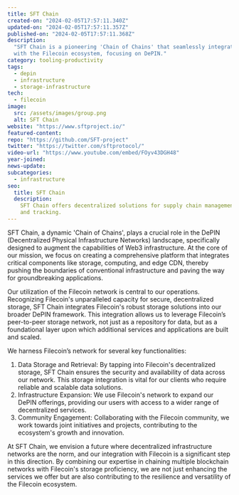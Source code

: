 ```yaml
---
title: SFT Chain
created-on: "2024-02-05T17:57:11.340Z"
updated-on: "2024-02-05T17:57:11.357Z"
published-on: "2024-02-05T17:57:11.368Z"
description:
  "SFT Chain is a pioneering 'Chain of Chains' that seamlessly integrates
  with the Filecoin ecosystem, focusing on DePIN."
category: tooling-productivity
tags:
  - depin
  - infrastructure
  - storage-infrastructure
tech:
  - filecoin
image:
  src: /assets/images/group.png
  alt: SFT Chain
website: "https://www.sftproject.io/"
featured-content:
repo: "https://github.com/SFT-project"
twitter: "https://twitter.com/sftprotocol/"
video-url: "https://www.youtube.com/embed/FOyv43DGH48"
year-joined:
news-update:
subcategories:
  - infrastructure
seo:
  title: SFT Chain
  description:
    SFT Chain offers decentralized solutions for supply chain management
    and tracking.
---
```


SFT Chain, a dynamic 'Chain of Chains', plays a crucial role in the DePIN (Decentralized Physical Infrastructure Networks) landscape, specifically designed to augment the capabilities of Web3 infrastructure. At the core of our mission, we focus on creating a comprehensive platform that integrates critical components like storage, computing, and edge CDN, thereby pushing the boundaries of conventional infrastructure and paving the way for groundbreaking applications.

Our utilization of the Filecoin network is central to our operations. Recognizing Filecoin's unparalleled capacity for secure, decentralized storage, SFT Chain integrates Filecoin's robust storage solutions into our broader DePIN framework. This integration allows us to leverage Filecoin’s peer-to-peer storage network, not just as a repository for data, but as a foundational layer upon which additional services and applications are built and scaled.

We harness Filecoin’s network for several key functionalities:

1. Data Storage and Retrieval: By tapping into Filecoin's decentralized storage, SFT Chain ensures the security and availability of data across our network. This storage integration is vital for our clients who require reliable and scalable data solutions.
2. Infrastructure Expansion: We use Filecoin's network to expand our DePIN offerings, providing our users with access to a wider range of decentralized services.
3. Community Engagement: Collaborating with the Filecoin community, we work towards joint initiatives and projects, contributing to the ecosystem's growth and innovation.

At SFT Chain, we envision a future where decentralized infrastructure networks are the norm, and our integration with Filecoin is a significant step in this direction. By combining our expertise in chaining multiple blockchain networks with Filecoin's storage proficiency, we are not just enhancing the services we offer but are also contributing to the resilience and versatility of the Filecoin ecosystem.
